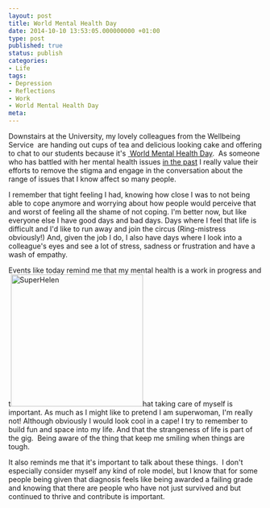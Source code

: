 ```yaml
---
layout: post
title: World Mental Health Day
date: 2014-10-10 13:53:05.000000000 +01:00
type: post
published: true
status: publish
categories:
- Life
tags:
- Depression
- Reflections
- Work
- World Mental Health Day
meta:
---
```

<p>Downstairs at the University, my lovely colleagues from the Wellbeing Service  are handing out cups of tea and delicious looking cake and offering to chat to our students because it's <a title="World Mental Health Day" href="http://www.mentalhealth.org.uk/our-work/world-mental-health-day/world-mental-health-day-2014/" target="_blank"> World Mental Health Day</a>.  As someone who has battled with her mental health issues <a title="Living with depression" href="http://helenwalker.net/2014/08/02/living-with-depression/" target="_blank">in the past</a> I really value their efforts to remove the stigma and engage in the conversation about the range of issues that I know affect so many people.</p>
<p>I remember that tight feeling I had, knowing how close I was to not being able to cope anymore and worrying about how people would perceive that and worst of feeling all the shame of not coping. I'm better now, but like everyone else I have good days and bad days. Days where I feel that life is difficult and I'd like to run away and join the circus (Ring-mistress obviously!) And, given the job I do, I also have days where I look into a colleague's eyes and see a lot of stress, sadness or frustration and have a wash of empathy.</p>
<p>Events like today remind me that my mental health is a work in progress and t<a href="http://helenwalker.net/wp-content/uploads/2014/10/SuperHelen.jpg"><img class="alignright wp-image-426" src="{{ site.baseurl }}/assets/SuperHelen.jpg" alt="SuperHelen" width="262" height="262" /></a>hat taking care of myself is important. As much as I might like to pretend I am superwoman, I'm really not! Although obviously I would look cool in a cape! I try to remember to build fun and space into my life. And that the strangeness of life is part of the gig.  Being aware of the thing that keep me smiling when things are tough.</p>
<p>It also reminds me that it's important to talk about these things.  I don't especially consider myself any kind of role model, but I know that for some people being given that diagnosis feels like being awarded a failing grade and knowing that there are people who have not just survived and but continued to thrive and contribute is important.</p>

